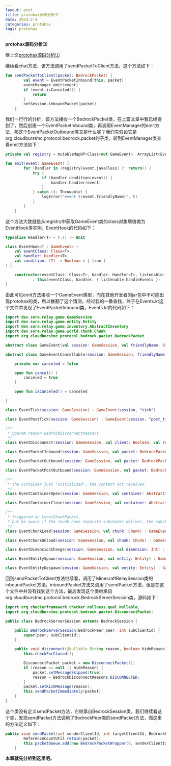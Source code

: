 ```yaml
---
layout: post
title: protohax源码分析⑵
date: 2024-2-4
categories: protohax
tags: protohax
---
```


**protohax源码分析⑵**

继上文[protohax源码分析⑴](https://csjdyr001.github.io/2024/02/04/protohax-code1.html)

继续看chat方法，该方法调用了sendPacketToClient方法，这个方法如下：
```kotlin
fun sendPacketToClient(packet: BedrockPacket) {
        val event = EventPacketInbound(this, packet)
        eventManager.emit(event)
        if (event.isCanceled()) {
            return
        }
        netSession.inboundPacket(packet)
    }
```
我们一行行的分析，该方法接收一个BedrockPacket类，在上篇文章中我已经提到了，然后创建一个EventPacketInbound类，再调用EventManager的emit方法，那这个EventPacketOutbound类又是什么呢？我们先假设它是org.cloudburstmc.protocol.bedrock.packet的子类，转到EventManager类查看emit方法如下：
```kotlin
private val registry = mutableMapOf<Class<out GameEvent>, ArrayList<EventHook<in GameEvent>>>()

fun emit(event: GameEvent) {
        for (handler in (registry[event.javaClass] ?: return)) {
            try {
				if (handler.condition(event)) {
					handler.handler(event)
				}
            } catch (t: Throwable) {
                logError("event ${event.friendlyName}", t)
            }
        }
    }
```
这个方法大致就是从registry中获取GameEvent类的class对象项值做为EventHook类实例，EventHook的代码如下：
```kotlin
typealias Handler<T> = T.() -> Unit

class EventHook<T : GameEvent> (
    val eventClass: Class<T>,
    val handler: Handler<T>,
    val condition: (T) -> Boolean = { true }
) {

    constructor(eventClass: Class<T>, handler: Handler<T>, listenable: Listenable)
            : this(eventClass, handler, { listenable.handleEvents })
}
```

由此可见emit方法接收一个GameEvent类型，而在其他开发者的jar包中不可能出现protohax的类，所以推翻了这个猜测，经过我的一番查找，终于在Events.kt这个文件中发现了EventPacketInbound类，Events.kt的代码如下：
```kotlin
import dev.sora.relay.game.GameSession
import dev.sora.relay.game.entity.Entity
import dev.sora.relay.game.inventory.AbstractInventory
import dev.sora.relay.game.world.chunk.Chunk
import org.cloudburstmc.protocol.bedrock.packet.BedrockPacket

abstract class GameEvent(val session: GameSession, val friendlyName: String)

abstract class GameEventCancellable(session: GameSession, friendlyName: String) : GameEvent(session, friendlyName) {

    private var canceled = false

    open fun cancel() {
        canceled = true
    }

    open fun isCanceled() = canceled

}

class EventTick(session: GameSession) : GameEvent(session, "tick")

class EventPostTick(session: GameSession) : GameEvent(session, "post_tick")

/**
 * @param reason BedrockDisconnectReasons
 */
class EventDisconnect(session: GameSession, val client: Boolean, val reason: String) : GameEvent(session, "disconnect")

class EventPacketInbound(session: GameSession, val packet: BedrockPacket) : GameEventCancellable(session, "packet_inbound")

class EventPacketOutbound(session: GameSession, val packet: BedrockPacket) : GameEventCancellable(session, "packet_outbound")

class EventPacketPostOutbound(session: GameSession, val packet: BedrockPacket) : GameEvent(session, "packet_post_outbound")

/**
 * the container just "initialized", the content not received
 */
class EventContainerOpen(session: GameSession, val container: AbstractInventory) : GameEvent(session, "container_open")

class EventContainerClose(session: GameSession, val container: AbstractInventory) : GameEvent(session, "container_close")

/**
 * triggered on LevelChunkPacket,
 * but be aware if the chunk have separate subchunks deliver, the subchunk will not be loaded on the event call
 */
class EventChunkLoad(session: GameSession, val chunk: Chunk) : GameEvent(session, "chunk_load")

class EventChunkUnload(session: GameSession, val chunk: Chunk) : GameEvent(session, "chunk_unload")

class EventDimensionChange(session: GameSession, val dimension: Int) : GameEvent(session, "dimension_change")

class EventEntitySpawn(session: GameSession, val entity: Entity) : GameEvent(session, "entity_spawn")

class EventEntityDespawn(session: GameSession, val entity: Entity) : GameEvent(session, "entity_despawn")
```
回到sendPacketToClient方法继续看，调用了MinecraftRelaySession类的inboundPacket方法，inboundPacket方法又调用了sendPacket方法，但是在这个文件中并没有找到这个方法，最后发现这个类继承自org.cloudburstmc.protocol.bedrock.BedrockServerSession类，源码如下：
```java
import org.checkerframework.checker.nullness.qual.Nullable;
import org.cloudburstmc.protocol.bedrock.packet.DisconnectPacket;

public class BedrockServerSession extends BedrockSession {

    public BedrockServerSession(BedrockPeer peer, int subClientId) {
        super(peer, subClientId);
    }

    public void disconnect(@Nullable String reason, boolean hideReason) {
        this.checkForClosed();

        DisconnectPacket packet = new DisconnectPacket();
        if (reason == null || hideReason) {
            packet.setMessageSkipped(true);
            reason = BedrockDisconnectReasons.DISCONNECTED;
        }
        packet.setKickMessage(reason);
        this.sendPacketImmediately(packet);
    }
}
```
这个类没有定义sendPacket方法，它继承自BedrockSession类，我们继续看这个类，发现sendPacket方法调用了BedrockPeer类的sendPacket方法，而这里的方法定义如下：
```java
public void sendPacket(int senderClientId, int targetClientId, BedrockPacket packet) {
        ReferenceCountUtil.retain(packet);
        this.packetQueue.add(new BedrockPacketWrapper(0, senderClientId, targetClientId, packet, null));
    }
```

**本章就先分析到这里吧。**
